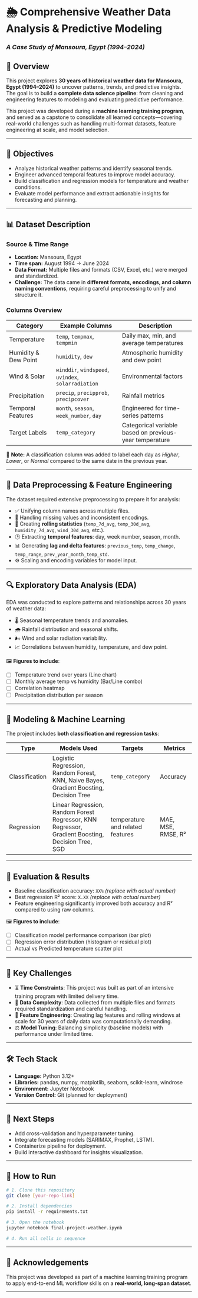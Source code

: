 # 🌦️ Comprehensive Weather Data Analysis & Predictive Modeling

### *A Case Study of Mansoura, Egypt (1994–2024)*

## 🧭 Overview

This project explores **30 years of historical weather data for Mansoura, Egypt (1994–2024)** to uncover patterns, trends, and predictive insights.
The goal is to build a **complete data science pipeline**: from cleaning and engineering features to modeling and evaluating predictive performance.

This project was developed during a **machine learning training program**, and served as a capstone to consolidate all learned concepts—covering real-world challenges such as handling multi-format datasets, feature engineering at scale, and model selection.

---

## 🎯 Objectives

* Analyze historical weather patterns and identify seasonal trends.
* Engineer advanced temporal features to improve model accuracy.
* Build classification and regression models for temperature and weather conditions.
* Evaluate model performance and extract actionable insights for forecasting and planning.

---

## 📊 Dataset Description

### Source & Time Range

* **Location:** Mansoura, Egypt
* **Time span:** August 1994 → June 2024
* **Data Format:** Multiple files and formats (CSV, Excel, etc.) were merged and standardized.
* **Challenge:** The data came in **different formats, encodings, and column naming conventions**, requiring careful preprocessing to unify and structure it.

### Columns Overview

| Category             | Example Columns                                     | Description                                             |
| -------------------- | --------------------------------------------------- | ------------------------------------------------------- |
| Temperature          | `temp`, `tempmax`, `tempmin`                        | Daily max, min, and average temperatures                |
| Humidity & Dew Point | `humidity`, `dew`                                   | Atmospheric humidity and dew point                      |
| Wind & Solar         | `winddir`, `windspeed`, `uvindex`, `solarradiation` | Environmental factors                                   |
| Precipitation        | `precip`, `precipprob`, `precipcover`               | Rainfall metrics                                        |
| Temporal Features    | `month`, `season`, `week_number`, `day`             | Engineered for time-series patterns                     |
| Target Labels        | `temp_category`                                     | Categorical variable based on previous-year temperature |

📎 **Note:** A classification column was added to label each day as *Higher*, *Lower*, or *Normal* compared to the same date in the previous year.

---

## 🧹 Data Preprocessing & Feature Engineering

The dataset required extensive preprocessing to prepare it for analysis:

* ✅ Unifying column names across multiple files.
* 🧽 Handling missing values and inconsistent encodings.
* 🧮 Creating **rolling statistics** (`temp_7d_avg`, `temp_30d_avg`, `humidity_7d_avg`, `wind_30d_avg`, etc.).
* 🕒 Extracting **temporal features**: day, week number, season, month.
* 📊 Generating **lag and delta features**: `previous_temp`, `temp_change`, `temp_range`, `prev_year_month_temp_std`.
* ⚙️ Scaling and encoding variables for model input.

---

## 🔍 Exploratory Data Analysis (EDA)

EDA was conducted to explore patterns and relationships across 30 years of weather data:

* 🌡️ Seasonal temperature trends and anomalies.
* 🌧️ Rainfall distribution and seasonal shifts.
* 🌬️ Wind and solar radiation variability.
* 📈 Correlations between humidity, temperature, and dew point.

🖼️ **Figures to include**:

* [ ] Temperature trend over years (Line chart)
* [ ] Monthly average temp vs humidity (Bar/Line combo)
* [ ] Correlation heatmap
* [ ] Precipitation distribution per season

---

## 🧠 Modeling & Machine Learning

The project includes **both classification and regression tasks**:

| Type           | Models Used                                                                                      | Targets                          | Metrics            |
| -------------- | ------------------------------------------------------------------------------------------------ | -------------------------------- | ------------------ |
| Classification | Logistic Regression, Random Forest, KNN, Naive Bayes, Gradient Boosting, Decision Tree           | `temp_category`                  | Accuracy           |
| Regression     | Linear Regression, Random Forest Regressor, KNN Regressor, Gradient Boosting, Decision Tree, SGD | temperature and related features | MAE, MSE, RMSE, R² |

---

## 🧪 Evaluation & Results

* Baseline classification accuracy: `XX%` *(replace with actual number)*
* Best regression R² score: `X.XX` *(replace with actual number)*
* Feature engineering significantly improved both accuracy and R² compared to using raw columns.

🖼️ **Figures to include**:

* [ ] Classification model performance comparison (bar plot)
* [ ] Regression error distribution (histogram or residual plot)
* [ ] Actual vs Predicted temperature scatter plot

---

## 🧭 Key Challenges

* ⏳ **Time Constraints**: This project was built as part of an intensive training program with limited delivery time.
* 🧾 **Data Complexity**: Data collected from multiple files and formats required standardization and careful handling.
* 🧠 **Feature Engineering**: Creating lag features and rolling windows at scale for 30 years of daily data was computationally demanding.
* ⚖️ **Model Tuning**: Balancing simplicity (baseline models) with performance under limited time.

---

## 🛠️ Tech Stack

* **Language:** Python 3.12+
* **Libraries:** pandas, numpy, matplotlib, seaborn, scikit-learn, windrose
* **Environment:** Jupyter Notebook
* **Version Control:** Git (planned for deployment)

---

## 📌 Next Steps

* Add cross-validation and hyperparameter tuning.
* Integrate forecasting models (SARIMAX, Prophet, LSTM).
* Containerize pipeline for deployment.
* Build interactive dashboard for insights visualization.

---

## 📝 How to Run

```bash
# 1. Clone this repository
git clone [your-repo-link]

# 2. Install dependencies
pip install -r requirements.txt

# 3. Open the notebook
jupyter notebook final-project-weather.ipynb

# 4. Run all cells in sequence
```

---

## 🏁 Acknowledgements

This project was developed as part of a machine learning training program to apply end-to-end ML workflow skills on a **real-world, long-span dataset**.

---

